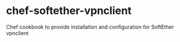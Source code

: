 chef-softether-vpnclient
=====================

Chef cookbook to provide installation and configuration for SoftEther vpnclient
